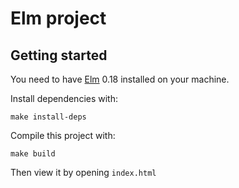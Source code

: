 # Elm project

## Getting started

You need to have [Elm](http://elm-lang.org/) 0.18 installed on your machine.

Install dependencies with:

    make install-deps

Compile this project with:

    make build

Then view it by opening `index.html`
